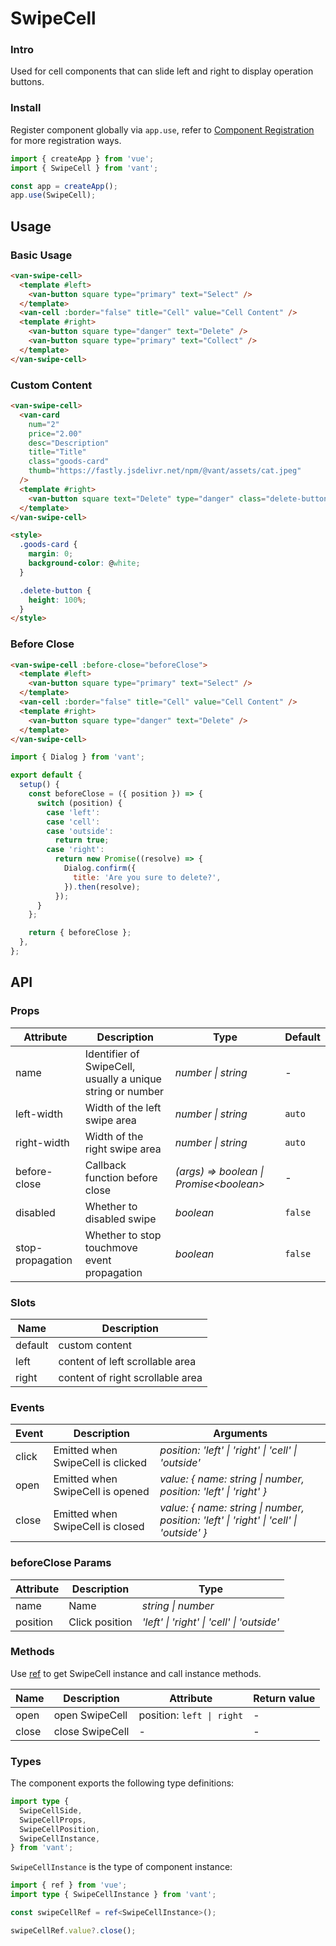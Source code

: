 # SwipeCell

### Intro

Used for cell components that can slide left and right to display operation buttons.

### Install

Register component globally via `app.use`, refer to [Component Registration](#/en-US/advanced-usage#zu-jian-zhu-ce) for more registration ways.

```js
import { createApp } from 'vue';
import { SwipeCell } from 'vant';

const app = createApp();
app.use(SwipeCell);
```

## Usage

### Basic Usage

```html
<van-swipe-cell>
  <template #left>
    <van-button square type="primary" text="Select" />
  </template>
  <van-cell :border="false" title="Cell" value="Cell Content" />
  <template #right>
    <van-button square type="danger" text="Delete" />
    <van-button square type="primary" text="Collect" />
  </template>
</van-swipe-cell>
```

### Custom Content

```html
<van-swipe-cell>
  <van-card
    num="2"
    price="2.00"
    desc="Description"
    title="Title"
    class="goods-card"
    thumb="https://fastly.jsdelivr.net/npm/@vant/assets/cat.jpeg"
  />
  <template #right>
    <van-button square text="Delete" type="danger" class="delete-button" />
  </template>
</van-swipe-cell>

<style>
  .goods-card {
    margin: 0;
    background-color: @white;
  }

  .delete-button {
    height: 100%;
  }
</style>
```

### Before Close

```html
<van-swipe-cell :before-close="beforeClose">
  <template #left>
    <van-button square type="primary" text="Select" />
  </template>
  <van-cell :border="false" title="Cell" value="Cell Content" />
  <template #right>
    <van-button square type="danger" text="Delete" />
  </template>
</van-swipe-cell>
```

```js
import { Dialog } from 'vant';

export default {
  setup() {
    const beforeClose = ({ position }) => {
      switch (position) {
        case 'left':
        case 'cell':
        case 'outside':
          return true;
        case 'right':
          return new Promise((resolve) => {
            Dialog.confirm({
              title: 'Are you sure to delete?',
            }).then(resolve);
          });
      }
    };

    return { beforeClose };
  },
};
```

## API

### Props

| Attribute | Description | Type | Default |
| --- | --- | --- | --- |
| name | Identifier of SwipeCell, usually a unique string or number | _number \| string_ | - |
| left-width | Width of the left swipe area | _number \| string_ | `auto` |
| right-width | Width of the right swipe area | _number \| string_ | `auto` |
| before-close | Callback function before close | _(args) => boolean \| Promise\<boolean\>_ | - |
| disabled | Whether to disabled swipe | _boolean_ | `false` |
| stop-propagation | Whether to stop touchmove event propagation | _boolean_ | `false` |

### Slots

| Name    | Description                      |
| ------- | -------------------------------- |
| default | custom content                   |
| left    | content of left scrollable area  |
| right   | content of right scrollable area |

### Events

| Event | Description | Arguments |
| --- | --- | --- |
| click | Emitted when SwipeCell is clicked | _position: 'left' \| 'right' \| 'cell' \| 'outside'_ |
| open | Emitted when SwipeCell is opened | _value: { name: string \| number, position: 'left' \| 'right' }_ |
| close | Emitted when SwipeCell is closed | _value: { name: string \| number, position: 'left' \| 'right' \| 'cell' \| 'outside' }_ |

### beforeClose Params

| Attribute | Description    | Type                                       |
| --------- | -------------- | ------------------------------------------ |
| name      | Name           | _string \| number_                         |
| position  | Click position | _'left' \| 'right' \| 'cell' \| 'outside'_ |

### Methods

Use [ref](https://v3.vuejs.org/guide/component-template-refs.html) to get SwipeCell instance and call instance methods.

| Name  | Description     | Attribute                 | Return value |
| ----- | --------------- | ------------------------- | ------------ |
| open  | open SwipeCell  | position: `left \| right` | -            |
| close | close SwipeCell | -                         | -            |

### Types

The component exports the following type definitions:

```ts
import type {
  SwipeCellSide,
  SwipeCellProps,
  SwipeCellPosition,
  SwipeCellInstance,
} from 'vant';
```

`SwipeCellInstance` is the type of component instance:

```ts
import { ref } from 'vue';
import type { SwipeCellInstance } from 'vant';

const swipeCellRef = ref<SwipeCellInstance>();

swipeCellRef.value?.close();
```
